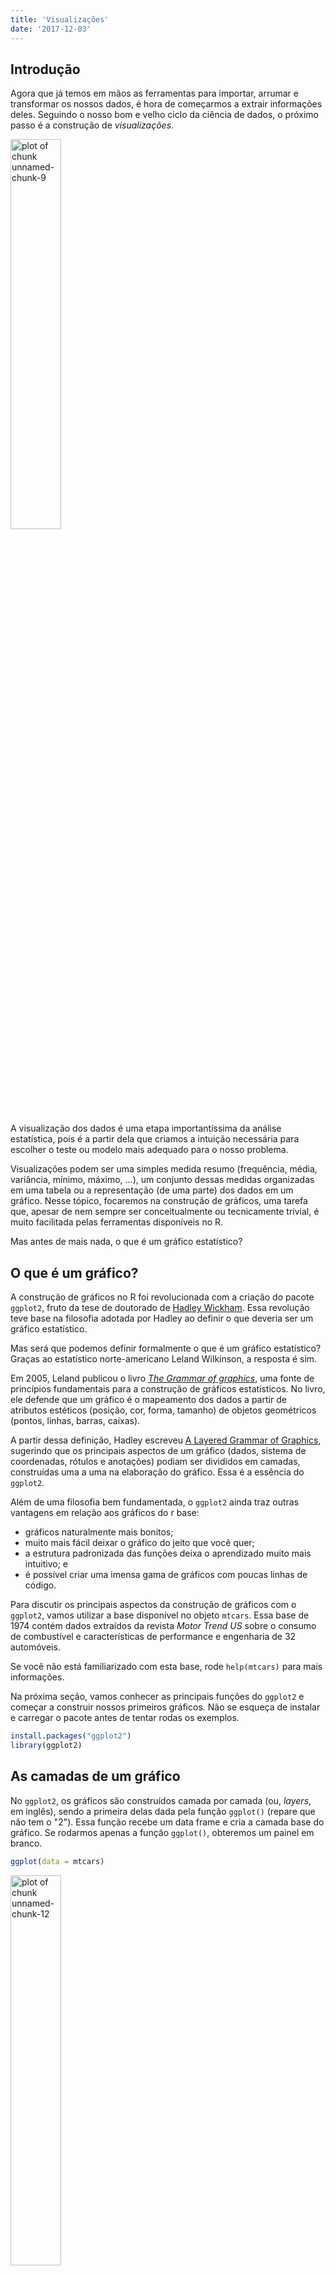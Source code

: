 ```yaml
---
title: 'Visualizações'
date: '2017-12-03'
---
```






## Introdução

Agora que já temos em mãos as ferramentas para importar, arrumar e transformar os nossos dados, é hora de começarmos a extrair informações deles. Seguindo o nosso bom e velho ciclo da ciência de dados, o próximo passo é a construção de *visualizações*.

<img src="img/data-science.png" title="plot of chunk unnamed-chunk-9" alt="plot of chunk unnamed-chunk-9" width="40%" height="40%" />

A visualização dos dados é uma etapa importantíssima da análise estatística, pois é a partir dela que criamos a intuição necessária para escolher o teste ou modelo mais adequado para o nosso problema.

Visualizações podem ser uma simples medida resumo (frequência, média, variância, mínimo, máximo, ...), um conjunto dessas medidas organizadas em uma tabela ou a representação (de uma parte) dos dados em um gráfico. Nesse tópico, focaremos na construção de gráficos, uma tarefa que, apesar de nem sempre ser conceitualmente ou tecnicamente trivial, é muito facilitada pelas ferramentas disponíveis no R.

Mas antes de mais nada, o que é um gráfico estatístico?

## O que é um gráfico?

A construção de gráficos no R foi revolucionada com a criação do pacote `ggplot2`, fruto da tese de doutorado de [Hadley Wickham](https://github.com/hadley). Essa revolução teve base na filosofia adotada por Hadley ao definir o que deveria ser um gráfico estatístico.

Mas será que podemos definir formalmente o que é um gráfico estatístico? Graças ao estatístico norte-americano Leland Wilkinson, a resposta é sim.

Em 2005, Leland publicou o livro [*The Grammar of graphics*](http://www.springer.com/statistics/computational+statistics/book/978-0-387-24544-7), uma fonte de princípios fundamentais para a construção de gráficos estatísticos. No livro, ele defende que um gráfico é o mapeamento dos dados a partir de atributos estéticos (posição, cor, forma, tamanho) de objetos geométricos (pontos, linhas, barras, caixas).

A partir dessa definição, Hadley escreveu [A Layered Grammar of Graphics](http://vita.had.co.nz/papers/layered-grammar.html), sugerindo que os principais aspectos de um gráfico (dados, sistema de coordenadas, rótulos e anotações) podiam ser divididos em camadas, construídas uma a uma na elaboração do gráfico. Essa é a essência do `ggplot2`.

Além de uma filosofia bem fundamentada, o `ggplot2` ainda traz outras vantagens em relação aos gráficos do r base:

- gráficos naturalmente mais bonitos;
- muito mais fácil deixar o gráfico do jeito que você quer;
- a estrutura padronizada das funções deixa o aprendizado muito mais intuitivo; e
- é possível criar uma imensa gama de gráficos com poucas linhas de código.

Para discutir os principais aspectos da construção de gráficos com o `ggplot2`, vamos utilizar a base disponível no objeto `mtcars`. Essa base de 1974 contém dados extraídos da revista *Motor Trend US* sobre o consumo de combustível e características de performance e engenharia de 32 automóveis.

Se você não está familiarizado com esta base, rode `help(mtcars)` para mais informações.

Na próxima seção, vamos conhecer as principais funções do `ggplot2` e começar a construir nossos primeiros gráficos. Não se esqueça de instalar e carregar o pacote antes de tentar rodas os exemplos.


```r
install.packages("ggplot2")
library(ggplot2)
```






## As camadas de um gráfico

No `ggplot2`, os gráficos são construídos camada por camada (ou, *layers*, em inglês), sendo a primeira delas dada pela função `ggplot()` (repare que não tem o "2"). Essa função recebe um data frame e cria a camada base do gráfico. Se rodarmos apenas a função `ggplot()`, obteremos um painel em branco.


```r
ggplot(data = mtcars)
```

<img src="figures//unnamed-chunk-12-1.png" title="plot of chunk unnamed-chunk-12" alt="plot of chunk unnamed-chunk-12" width="40%" height="40%" />

Apesar de termos passados os dados para a função, precisamos especificar como as observações serão mapeadas nos aspectos visuais do gráfico e quais formas geométricas serão utilizadas para isso. Cada camada do gráfico representará um tipo de mapeamento ou personalização. O código abaixo é um exemplo de um gráfico bem simples, construído a partir das duas principais camadas. 


```r
ggplot(data = mtcars) + 
  geom_point(mapping = aes(x = disp, y = mpg))
```

<img src="figures//grafico1-1.png" title="plot of chunk grafico1" alt="plot of chunk grafico1" width="40%" height="40%" />

A figura gerada pelo código acima é um gráfico de dispersão. Observe que:

- como vimos, a primeira camada é dada pela função `ggplot()` e recebe um data frame;
- a segunda camada é dada pela função `geom_point()`, especificando a forma **geom**étrica utilizada no mapeamento das observações;
- as camadas são somadas com um `+`;
- o mapeamento na função `geom_point()` recebe a função `aes()`, responsável por descrever como as variáveis serão mapeadas nos aspectos visuais da forma geométrica escolhida, no caso, pontos.

A combinação da função `ggplot()` e de uma ou mais funções `geom_()` definirá o tipo de gráfico gerado.

<div class='admonition note'>
<p class='admonition-title'>
Cuidado
</p>
<p>
As camadas dos gráficos são empilhadas utilizando-se o sinal +. Como a estrutura é muito parecida com uma pipe line, é comum trocarmos o + por um %>% no meio do código.
</p>
</div>

Podemos acrescentar uma terceira camada ao gráfico, agora com uma personalização. Repare como é simples acrescentar labels ao gráfico com a função `labs()`.


```r
ggplot(data = mtcars) + 
  geom_point(mapping = aes(x = disp, y = mpg)) +
  labs(x = "Cilindradas", y = "Milhas/galão")
```

<img src="figures//unnamed-chunk-13-1.png" title="plot of chunk unnamed-chunk-13" alt="plot of chunk unnamed-chunk-13" width="40%" height="40%" />

Agora que você já sabe como a estrutura de camadas do `ggplot` funciona, vamos estudar com mais atenção para que serve a função `aes()`.



## Aesthetics

O papel da função `aes()` (de aesthetics, estética em inglês) é indicar a relação entre os dados e cada aspecto visual do gráfico, como qual variável será representada no eixo x, qual será representada no eixo y, a cor e o tamnho dos componentes geométricos etc. Os aspectos que podem ou devem ser mapeados depende do tipo de gráfico que você está construindo.

No exemplo anterior, atribuímos aspectos de posição: ao eixo y mapeamos a variável `mpg` (milhas por galão) e ao eixo x a variável `disp` (cilindradas). Note que os valores dos labels não são mapeados por variáveis, mas sim diretamente especificados.

Outro aspecto que pode ser mapeado nesse gráfico é a cor dos pontos:


```r
ggplot(data = mtcars) + 
  geom_point(mapping = aes(x = disp, y = mpg, color = as.factor(am)))
```

<img src="figures//mapear_am-1.png" title="plot of chunk mapear_am" alt="plot of chunk mapear_am" width="40%" height="40%" />

Agora, a variável `am` (tipo de transmissão) foi mapeada à cor dos pontos, com pontos vermelhos correspondendo à transmissão automática (valor 0) e pontos azuis à transmissão manual (valor 1). Observe que inserimos a variável `am` como um fator, pois temos interesse apenas nos valores "0" e "1". No entanto, também podemos mapear uma variável contínua à cor dos pontos:


```r
ggplot(mtcars) + 
  geom_point(mapping = aes(x = disp, y = mpg, colour = cyl))
```

<img src="figures//mapear_cor-1.png" title="plot of chunk mapear_cor" alt="plot of chunk mapear_cor" width="40%" height="40%" />

Aqui, o número de cilindros, `cyl`, é representado pela tonalidade da cor azul.

**Nota**: por *default*, a legenda é insirida automaticamente ao gráfico.

Também podemos mapear o tamanho dos pontos a uma variável de interesse:


```r
ggplot(mtcars) +
  geom_point(mapping = aes(x = disp, y = mpg, color = cyl, size = wt))
```

<img src="figures//mapear_tamanaho-1.png" title="plot of chunk mapear_tamanaho" alt="plot of chunk mapear_tamanaho" width="40%" height="40%" />

**Exercício**: pesquisar mais aspectos que podem ser alterados no gráfico de dispersão. [Essa é uma
boa referência](http://ggplot2.tidyverse.org/articles/ggplot2-specs.html).

Até agora, sempre mapeamos um aspecto estético a uma variável. Muitas vezes 
queremos apenas modificar um aspecto sem mapeá-lo a variáveis.
Por exemplo, no gráfico a seguir, modificamos a cor de todos os pontos.


```r
ggplot(mtcars, aes(y = mpg, x = disp)) + 
  geom_point(color = "red")
```

<img src="figures//unnamed-chunk-14-1.png" title="plot of chunk unnamed-chunk-14" alt="plot of chunk unnamed-chunk-14" width="40%" height="40%" />

A principal diferença aqui é que especificamos o argumento `color=` fora da função
`aes()`. Dessa forma, podemos controlar todos os aspectos de uma forma geométrica.


```r
ggplot(mtcars, aes(y = mpg, x = disp)) + 
  geom_point(colour = "red", size = 2, shape = 3, alpha = 0.5)
```

<img src="figures//unnamed-chunk-15-1.png" title="plot of chunk unnamed-chunk-15" alt="plot of chunk unnamed-chunk-15" width="40%" height="40%" />




## Geoms

Os *geoms* definem qual forma geométrica será utilizada para a visualização dos 
dados no gráfico. Como já vimos, a função `geom_point()` gera gráficos de dispersão
transformando pares (x,y) em pontos. Veja a seguir outros *geoms* bastante utilizados:

- `geom_line` - para linhas definidas por pares (x,y)
- `geom_abline` - para retas definidas por um intercepto e uma inclinação
- `geom_hline` - para retas horizontais
- `geom_boxplot` - para boxplots
- `geom_histogram` - para histogramas
- `geom_density` - para densidades
- `geom_area` - para áreas
- `geom_bar` - para barras

Veja a seguir como é fácil gerar diversos gráficos diferentes utilizando a mesma estrutura do gráfico de dispersão acima:


```r
ggplot(mtcars) + 
  geom_boxplot(aes(x = as.factor(cyl), y = mpg))
```

<img src="figures//unnamed-chunk-16-1.png" title="plot of chunk unnamed-chunk-16" alt="plot of chunk unnamed-chunk-16" width="40%" height="40%" />

**Note** que para fazer um boxplot para cada grupo, precisamos passar para o aspecto
x do gráfico uma variável do tipo `factor`.


```r
ggplot(mtcars) + 
  geom_histogram(aes(x = mpg))
## `stat_bin()` using `bins = 30`. Pick better value with `binwidth`.
```

<img src="figures//unnamed-chunk-17-1.png" title="plot of chunk unnamed-chunk-17" alt="plot of chunk unnamed-chunk-17" width="40%" height="40%" />


```r
ggplot(mtcars) + 
  geom_bar(aes(x = as.factor(cyl)))
```

<img src="figures//unnamed-chunk-18-1.png" title="plot of chunk unnamed-chunk-18" alt="plot of chunk unnamed-chunk-18" width="40%" height="40%" />

<div class='admonition note'>
<p class='admonition-title'>
Um padrão para os gráficos
</p>
<p>
Você deve ter percebido que, para fazer um gráfico usando `ggplot2` e a gramática
dos gráficos, existe um padrão:
<br> 
<br>
ggplot(data = DATA) + GEOM_FUNCTION(mapping = aes(MAPPINGS))
<br>
<br>
Para fazer um gráfico, basta substituir DATA por um banco de dados, GEOM_FUNCTION por
uma função geométrica e MAPPINGS por uma coleção de <b>mapas estéticos</b>. Isso será muito útil quando você for fazer o seu próprio gráfico.
</p>
</div>

### Exercícios

1. Rode `ggplot(data = mtcars)`. O que você vê?
2. Quantas linhas existem no `mtcars`. Quantas colunas? **Dica**: use a função `nrows`.
3. O que a variável `qsec` descreve. Leia o help do `mtcars` para encontrar.
4. Faça um gráfico de dispersão de `mpg` por `qsec`
5. O que acontece se você fizer um gráfico de dispersão de `vs` por `mpg`? Porque o 
gráfico não é útil?

## Combinando gráficos

Considere os 2 gráficos a seguir.


```r
# esquerda
ggplot(mtcars) + 
  geom_point(aes(y = mpg, x = disp))
# direita
ggplot(mtcars) + 
  geom_smooth(aes(y = mpg, x = disp))
## `geom_smooth()` using method = 'loess'
```

<img src="figures//duplochunk-1.png" title="plot of chunk duplochunk" alt="plot of chunk duplochunk" width="50%" height="40%" /><img src="figures//duplochunk-2.png" title="plot of chunk duplochunk" alt="plot of chunk duplochunk" width="50%" height="40%" />

Os gráficos são similares e completaam-se. O da esquerda, mostra como os pontos estão distribuídos. Ele mostra uma tendência de aumento do consumo de combustível de acordo
com as cilindradas. Já o gráfico da direita resume essa relação. Simplificando-a para uma linha de tendência com alguma margem de confiança. 

Esses dois gráficos se completam e ficam bons juntos. Com o `ggplot2`, é muito fácil
sobrepor os dois gráficos, pois ele é pensado para que cada gráfico seja feito com
uma combinação de camadas. Veja o código abaixo.


```r
ggplot(mtcars) + 
  geom_point(aes(y = mpg, x = disp)) +
  geom_smooth(aes(y = mpg, x = disp))
## `geom_smooth()` using method = 'loess'
```

<img src="figures//unnamed-chunk-19-1.png" title="plot of chunk unnamed-chunk-19" alt="plot of chunk unnamed-chunk-19" width="40%" height="40%" />

Desta forma, sobrepusemos os pontos e a linha de suavização. No entanto, duplicamos alguns trechos no nosso código, o que geralmente não é bom. Imagine se você precisar
mudar a variável do eixo `y`, você precisará trocar o nome da variável em mais de um
lugar do código. Para resolver isso, você pode definir o *mapping* apenas uma vez
dentro da declaração do gráfico, conforme o código a seguir.


```r
ggplot(mtcars, aes(y = mpg, x = disp)) + 
  geom_point() +
  geom_smooth()
## `geom_smooth()` using method = 'loess'
```

<img src="figures//unnamed-chunk-20-1.png" title="plot of chunk unnamed-chunk-20" alt="plot of chunk unnamed-chunk-20" width="40%" height="40%" />

Veja que isso gera o mesmo gráfico!

Veja que mesmo com dois `geom`'s, o `ggplot` segue a mesma regra para mapear as
variáveis para as `aesthetics`. Por exemplo, se você mapear uma variável para 
a cor, você obterá o seguinte gráfico.


```r
ggplot(mtcars, aes(y = mpg, x = disp, colour = as.factor(cyl))) + 
  geom_point() +
  geom_smooth(method = "lm")
```

<img src="figures//unnamed-chunk-21-1.png" title="plot of chunk unnamed-chunk-21" alt="plot of chunk unnamed-chunk-21" width="40%" height="40%" />

O `ggplot2` agora desenhou uma reta para cada um dos grupos de pontos e coloriu
cada grupo de pontos de uma cor diferente. Em alguns casos, você pode querer mapear
a cor em apenas uma das camadas do gráfico. Isso pode ser feito da seguinte forma:


```r
ggplot(mtcars, aes(y = mpg, x = disp)) + 
  geom_point(aes(colour = as.factor(cyl))) +
  geom_smooth(method = "lm")
```

<img src="figures//unnamed-chunk-22-1.png" title="plot of chunk unnamed-chunk-22" alt="plot of chunk unnamed-chunk-22" width="40%" height="40%" />

Agora, cada grupo de pontos tem uma cor, mas a reta é única para todos os pontos.




## Facets

Uma funcionalidade muito útil do `ggplot2` é a possibilidade de usar `facets`.
Isso auxilia na visualização de diferentes subconjuntos dos dados em gráficos
separados, permitindo a visualização de comportamentos diferentes dependendo
do grupo.


```r
ggplot(mtcars, aes(y = mpg, x = disp)) + 
  geom_point() +
  geom_smooth(method = "lm") + 
  facet_wrap(~am)
```

<img src="figures//unnamed-chunk-23-1.png" title="plot of chunk unnamed-chunk-23" alt="plot of chunk unnamed-chunk-23" width="40%" height="40%" />

No gráfico acima, rapidamente conseguimos visualizar que se o carro não é automático o consumo de combustível é muito menor do que quando o carro é automático. Também conseguimos ver que a inclinação das retas é bem diferente dependendo do carro ser
automático/manual.





Começando de um simples boxplot feito no `ggplot2` vamos fazer diversas alterações nas legendas. O gráfico inicial é construido da seguinte forma:


```r
library(ggplot2)
# boxplot simples
bp <- ggplot(data=PlantGrowth, aes(x=group, y=weight, fill=group)) + geom_boxplot()
bp
```

<img src="figures//unnamed-chunk-25-1.png" title="plot of chunk unnamed-chunk-25" alt="plot of chunk unnamed-chunk-25" width="40%" height="40%" />

## Removendo totalmente a legenda

Existem diversas maneiras para remover a legenda de um gráfico no `ggplot2`. A forma mais simples é usar `guides(fill = FALSE)` com `fill` sendo o atributo gráfico do qual você deseja remover a legenda.


```r
# aqui definimos fill = FALSE, porque é o atributo do gráfico que relacionamos 
# a alguma variável.
bp + guides(fill = FALSE)

# também é possível remover a legenda por meio da escala de cores
# aqui também usamos o scale_fill_discrete, porque associamos fill
# a uma variável anteriormente.
bp + scale_fill_discrete(guide = F)
```

<img src="figures//unnamed-chunk-26-1.png" title="plot of chunk unnamed-chunk-26" alt="plot of chunk unnamed-chunk-26" width="50%" height="40%" /><img src="figures//unnamed-chunk-26-2.png" title="plot of chunk unnamed-chunk-26" alt="plot of chunk unnamed-chunk-26" width="50%" height="40%" />


```r
# o comando a seguir remove todas as legendas, não importa o atributo que ela
# esteja representando.
bp + theme(legend.position="none")
```

<img src="figures//unnamed-chunk-27-1.png" title="plot of chunk unnamed-chunk-27" alt="plot of chunk unnamed-chunk-27" width="40%" height="40%" />


## Alterando a ordem dos itens

Para alterar a ordem dos itens na legenda do gráfico no `ggplot2`, usamos o comando da escala de cores.


```r
bp + scale_fill_discrete(breaks=c("trt1","ctrl","trt2"))
```

<img src="figures//unnamed-chunk-28-1.png" title="plot of chunk unnamed-chunk-28" alt="plot of chunk unnamed-chunk-28" width="40%" height="40%" />

```r
bp
```

<img src="figures//unnamed-chunk-28-2.png" title="plot of chunk unnamed-chunk-28" alt="plot of chunk unnamed-chunk-28" width="40%" height="40%" />

Dependendo dos aspectos gráficos (cores, formatos, preenchimentos) especificados, você pode precisar usar alguma das seguintes funções: `scale_fill_manual`, `scale_colour_hue`, `scale_colour_manual`, `scale_shape_discrete`, `scale_linetype_discrete`.

Você pode também querer inverter a ordem dos itens da legenda. Isso pode ser feito de uma das seguintes maneiras.


```r
bp + guides(fill = guide_legend(reverse=TRUE))
bp + scale_fill_discrete(guide = guide_legend(reverse=TRUE))
```

<img src="figures//unnamed-chunk-29-1.png" title="plot of chunk unnamed-chunk-29" alt="plot of chunk unnamed-chunk-29" width="50%" height="40%" /><img src="figures//unnamed-chunk-29-2.png" title="plot of chunk unnamed-chunk-29" alt="plot of chunk unnamed-chunk-29" width="50%" height="40%" />

## Removendo os títulos da legenda

Algumas vezes é necessário remover o título das legendas do gráfico feito no `ggplot2`.
Veja a seguir algumas maneiras:


```r
# Remove o título apenas da legenda do preenchimento (fill)
bp + guides(fill=guide_legend(title=NULL))

# Remove o título de todas as legendas
bp + theme(legend.title=element_blank())
```

<img src="figures//unnamed-chunk-30-1.png" title="plot of chunk unnamed-chunk-30" alt="plot of chunk unnamed-chunk-30" width="50%" height="40%" /><img src="figures//unnamed-chunk-30-2.png" title="plot of chunk unnamed-chunk-30" alt="plot of chunk unnamed-chunk-30" width="50%" height="40%" />

## Modificando texto, cores e rótulos

Existem duas formas para modificar os textos e rótulos das legendas. Uma delas é modificar o `data.frame` de forma com que os fatores tenham o mesmo nome que você deseja na legenda. Outra forma é usando as funções de `scale`. 

Veja algumas modificações que podem ser feitas por meio das funções de `scale`. Como a variável `group` está associada ao atributo `fill`, usamos as funções `scale_fill_xxx`.


```r
# usamos scale_fill_discrete porque não queremos alterar as cores padrão,
# mas queremos que cada fator esteja associado a uma cor de tom diferente.
# mudamos aqui os rótulos e o título da legenda.
bp + scale_fill_discrete(name="Experimental\nCondition",
                         breaks=c("ctrl", "trt1", "trt2"),
                         labels=c("Control", "Treatment 1", "Treatment 2"))


# usamos scale_fill_manual porque queremos alterar as cores padrão.
# aqui escolhemos as cores da escala hexadecimal.
bp + scale_fill_manual(values=c("#999999", "#E69F00", "#56B4E9"), 
                       name="Experimental\nCondition",
                       breaks=c("ctrl", "trt1", "trt2"),
                       labels=c("Control", "Treatment 1", "Treatment 2"))
```

<img src="figures//unnamed-chunk-31-1.png" title="plot of chunk unnamed-chunk-31" alt="plot of chunk unnamed-chunk-31" width="50%" height="40%" /><img src="figures//unnamed-chunk-31-2.png" title="plot of chunk unnamed-chunk-31" alt="plot of chunk unnamed-chunk-31" width="50%" height="40%" />

Veja que isso não aletrou o eixo X do gráfico.

## Modificando a aparência da legenda

Existem inúmeras modificações que podem ser realizadas na aparência da legenda. Todas elas estão relacionadas à modificação do `element_text`. Veja neste [link](http://docs.ggplot2.org/0.9.2.1/element_text.html) todos os atributos que podem ser modificados.


```r
# Mudando a aparência do título
bp + theme(legend.title = element_text(colour="blue", size=16, face="bold"))
```

<img src="figures//unnamed-chunk-32-1.png" title="plot of chunk unnamed-chunk-32" alt="plot of chunk unnamed-chunk-32" width="40%" height="40%" />


```r
# Mudando a aparência dos rótulos
bp + theme(legend.text = element_text(colour="blue", size = 16, face = "bold"))
```

<img src="figures//unnamed-chunk-33-1.png" title="plot of chunk unnamed-chunk-33" alt="plot of chunk unnamed-chunk-33" width="40%" height="40%" />

## Modificando a posição da legenda

É possível controlar a posição da legenda facilmente escolhendo uma das posições (left/right/top/bottom).


```r
bp + theme(legend.position="top")
```

<img src="figures//unnamed-chunk-34-1.png" title="plot of chunk unnamed-chunk-34" alt="plot of chunk unnamed-chunk-34" width="40%" height="40%" />

Também é possível controlar a posição da legenda de forma precisa usando a função `theme()`. A legenda será posicionada dentro do gráfico com o ponto central sendo o valor do argumento `legend.position`. Esses valores são definidos de forma que o ponto (0,0) seja o canto inferior esquerdo e (1,1) seja o canto superior direito.


```r
bp + theme(legend.position=c(.5, .5))
```

<img src="figures//unnamed-chunk-35-1.png" title="plot of chunk unnamed-chunk-35" alt="plot of chunk unnamed-chunk-35" width="40%" height="40%" />







### **Exercício**

1. O que tem de errado no código abaixo? Por que os pontos não ficaram azuis?


```r
ggplot(data = mpg) + 
  geom_point(mapping = aes(x = displ, y = hwy, color = "blue"))
```

<img src="figures//unnamed-chunk-38-1.png" title="plot of chunk unnamed-chunk-38" alt="plot of chunk unnamed-chunk-38" width="40%" height="40%" />

2. Mapeie uma variável contínua para uma cor, tamanho e forma. Como essas formas
estéticas se comportam diferente para variáveis categóricas vs. contínuas?


